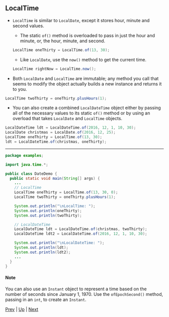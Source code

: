 ## LocalTime

* `LocalTime` is similar to `LocalDate`, except it stores hour, minute and second values.

  * The static `of()` method is overloaded to pass in just the hour and minute, or, the hour, minute, and second.

  ```java
  LocalTime oneThirty = LocalTime.of(13, 30);
  ```

  * Like `LocalDate`, use the `now()` method to get the current time.

  ```java
  LocalTime rightNow = LocalTime.now();
  ```

* Both `LocalDate` and `LocalTime` are immutable; any method you call that seems to modify the object actually builds a new instance and returns it to you.

```java
LocalTime twoThirty = oneThirty.plusHours(1);
```

* You can also create a combined `LocalDateTime` object either by passing all of the necessary values to its static `of()` method or by using an overload that takes `LocalDate` and `LocalTime` objects.

```java
LocalDateTime ldt = LocalDateTime.of(2016, 12, 1, 10, 30);
LocalDate christmas = LocalDate.of(2016, 12, 25);
LocalTime oneThirty = LocalTime.of(13, 30);
ldt = LocalDateTime.of(christmas, oneThirty);
```

<hr>

```java
package examples;

import java.time.*;

public class DateDemo {
  public static void main(String[] args) {
    ...
    // LocalTime
    LocalTime oneThirty = LocalTime.of(13, 30, 0);
    LocalTime twoThirty = oneThirty.plusHours(1);

    System.out.println("\nLocalTime: ");
    System.out.println(oneThirty);
    System.out.println(twoThirty);

    // LocalDateTime
    LocalDateTime ldt = LocalDateTime.of(christmas, twoThirty);
    LocalDateTime ldt2 = LocalDateTime.of(2016, 12, 1, 10, 30);

    System.out.println("\nLocalDateTime: ");
    System.out.println(ldt);
    System.out.println(ldt2);
    ...
  }
}
```

#### Note

You can also use an `Instant` object to represent a time based on the number of seconds since January 1, 1970. Use the `ofEpochSecond()` method, passing in an `int`, to create an `Instant`.

[Prev](LocalDate.md) | [Up](../README.md) | [Next](DurationandPeriod.md)


